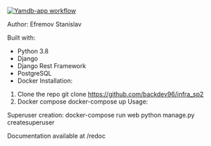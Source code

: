 [![Yamdb-app workflow](https://github.com/meat9/yamdb_final/workflows/Yamdb-app_workflow/badge.svg)](https://github.com/backdev96/yamdb_final_docker/actions)

Author: Efremov Stanislav

Built with:

- Python 3.8
- Django
- Django Rest Framework
- PostgreSQL
- Docker
Installation:

1) Clone the repo
    git clone https://github.com/backdev96/infra_sp2
2) Docker compose
    docker-compose up
Usage:

Superuser creation:
    docker-compose run web python manage.py createsuperuser
    
Documentation available at /redoc
